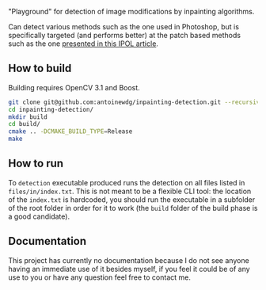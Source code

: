 "Playground" for detection of image modifications by inpainting algorithms.

Can detect various methods such as the one used in Photoshop, but is specifically targeted (and performs better) 
at the patch based methods such as the one [presented in this IPOL article](http://www.ipol.im/pub/art/2015/136/).

## How to build

Building requires OpenCV 3.1 and Boost.

``` bash
git clone git@github.com:antoinewdg/inpainting-detection.git --recursive
cd inpainting-detection/
mkdir build
cd build/
cmake .. -DCMAKE_BUILD_TYPE=Release
make
```

## How to run
To `detection` executable produced runs the detection on all files listed in `files/in/index.txt`.
This is not meant to be a flexible CLI tool: the location of the `index.txt` is hardcoded, you should run the executable in a subfolder of the root folder in order for it to work (the `build` folder of the build phase is a good candidate).

## Documentation

This project has currently no documentation because I do not see anyone having an immediate use of it besides myself,
if you feel it could be of any use to you or have any question feel free to contact me.


